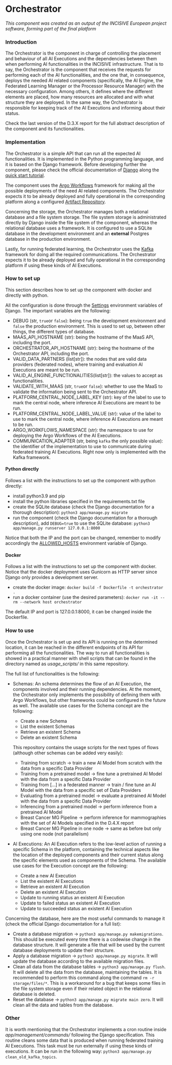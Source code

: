 # Orchestrator
_This component was created as an output of the INCISIVE European project software, forming part of the final platform_

### Introduction
The Orchestrator is the component in charge of controlling the placement and behaviour of all AI Executions and the dependencies between them when performing AI functionalities in the INCISIVE infrastructure. That is to say, the Orchestrator is the component that receives the requests for performing each of the AI functionalities, and the one that, in consequence, deploys the needed AI related components (specifically, the AI Engine, the Federated Learning Manager or the Processor Resource Manager) with the necessary configuration. Among others, it defines where the different elements are placed, how many resources are allocated and with what structure they are deployed. In the same way, the Orchestrator is responsible for keeping track of the AI Executions and informing about their status.

Check the last version of the D.3.X report for the full abstract description of the component and its functionalities.

### Implementation
The Orchestrator is a simple API that can run all the expected AI functionalities. It is implemented in the Python programming language, and it is based on the Django framework. Before developing further the component, please check the official documentation of [Django](https://docs.djangoproject.com/en/4.2/) along the [quick start tutorial](https://docs.djangoproject.com/en/4.2/intro/).

The component uses the [Argo Workflows](https://argoproj.github.io/argo-workflows/) framework for making all the possible deployments of the need AI related components. The Orchestrator expects it to be already deployed and fully operational in the corresponding platform along a configured [Artifact Repository](https://argoproj.github.io/argo-workflows/configure-artifact-repository/).

Concerning the storage, the Orchestrator manages both a relational database and a file system storage. The file system storage is administrated directly by Django inside the file system of the component, whereas the relational database uses a framework. It is configured to use a SQLite database in the development environment and an **external** Postgres database in the production environment.

Lastly, for running federated learning, the Orchestrator uses the [Kafka](https://kafka.apache.org/) framework for doing all the required communications. The Orchestrator expects it to be already deployed and fully operational in the corresponding platform if using these kinds of AI Executions. 


### How to set up
This section describes how to set up the component with docker and directly with python. 

All the configuration is done through the [Settings](https://docs.djangoproject.com/en/4.2/ref/settings/) environment variables of Django. The important variables are the following:
- DEBUG (str, `true`or `false`): being `true` the development environment and `false` the production environment. This is used to set up, between other things, the different types of database.
- MAAS_API_HOSTNAME (str): being the hostname of the MaaS API, including the port.
- ORCHESTRATOR_API_HOSTNAME (str): being the hostname of the Orchestrator API, including the port.
- VALID_DATA_PARTNERS (list[str]): the nodes that are valid data providers (federated nodes), where training and evaluation AI Executions are meant to be run.
- VALID_AI_ENGINE_FUNCTIONALITIES(list[str]): the values to accept as functionalities.
- VALIDATE_WITH_MAAS (str, `true`or `false`): whether to use the MaaS to validate the information being sent to the Orchestrator API.
- PLATFORM_CENTRAL_NODE_LABEL_KEY (str): key of the label to use to mark the central node, where inference AI Executions are meant to be run.
- PLATFORM_CENTRAL_NODE_LABEL_VALUE (str): value of the label to use to mark the central node, where inference AI Executions are meant to be run.
- ARGO_WORKFLOWS_NAMESPACE (str): the namespace to use for deploying the Argo Workflows of the AI Executions.
- COMMUNICATION_ADAPTER (str, being `kafka` the only possible value): the identifier of the implementation to use to communicate during federated training AI Executions. Right now only is implemented with the Kafka framework.

#### Python directly
Follows a list with the instructions to set up the component with python directly:
- install python3.9 and pip 
- install the python libraries specified in the requirements.txt file
- create the SQLite database (check the Django documentation for a thorough description): `python3 app/manage.py migrate`
- run the component (check the Django documentation for a thorough description), add `DEBUG=true` to use the SQLite database: `python3 app/manage.py runserver 127.0.0.1:8000`

Notice that both the IP and the port can be changed, remember to modify accordingly the [ALLOWED_HOSTS](https://docs.djangoproject.com/en/4.2/ref/settings/#allowed-hosts) environment variable of Django.

#### Docker
Follows a list with the instructions to set up the component with docker. Notice that the docker deployment uses Gunicorn as HTTP server since Django only provides a development server.
- create the docker image: `docker build -f Dockerfile -t orchestrator .`
- run a docker container (use the desired parameters): `docker run -it --rm --network host orchestrator`

The default IP and port is 127.0.0.1:8000, it can be changed inside the Dockerfile.

### How to use
Once the Orchestrator is set up and its API is running on the determined location, it can be reached in the different endpoints of its API for performing all the functionalities. The way to run all functionalities is showed in a practical manner with shell scripts that can be found in the directory named as *usage_scripts/* in this same repository.

The full list of functionalities is the following:

- Schemas: An schema determines the flow of an AI Execution, the components involved and their running dependencies. At the moment, the Orchestrator only implements the possibility of defining them with Argo Workflows, but other frameworks could be configured in the future as well. The available use cases for the Schema concept are the following:
  - Create a new Schema
  - List the existent Schemas
  - Retrieve an existent Schema
  - Delete an existent Schema

  This repository contains the usage scripts for the next types of flows (although other schemas can be added very easily):
  - Training from scratch -> train a new AI Model from scratch with the data from a specific Data Provider
  - Training from a pretrained model -> fine tune a pretrained AI Model with the data from a specific Data Provider
  - Training from [...] in a federated manner -> train / fine tune an AI Model with the data from a specific set of Data Providers
  - Evaluating from a pretrained model -> evaluate a pretrained AI Model with the data from a specific Data Provider
  - Inferencing from a pretrained model -> perform inference from a pretrained AI Model
  - Breast Cancer MG Pipeline -> perform inference for mammographies with the set of AI Models specified in the D.4.X report
  - Breast Cancer MG Pipeline in one node -> same as before but only using one node (not parallelism)

- AI Executions: An AI Execution refers to the low-level action of running a specific Schema in the platform, containing the technical aspects like the location of the deployed components and their current status along the specific elements used as components of the Schema. The available use cases for the Execution concept are the following:
  - Create a new AI Execution
  - List the existent AI Executions
  - Retrieve an existent AI Execution
  - Delete an existent AI Execution
  - Update to running status an existent AI Execution
  - Update to failed status an existent AI Execution
  - Update to succeeded status an existent AI Execution

Concerning the database, here are the most useful commands to manage it (check the official Django documentation for a full list):
- Create a database migration -> `python3 app/manage.py makemigrations`. This should be executed every time there is a codewise change in the database structure. It will generate a file that will be used by the current database deployments to update their structure.
- Apply a database migration -> `python3 app/manage.py migrate`. It will update the database according to the available migration files.
- Clean all data from the database tables -> `python3 app/manage.py flush`. It will delete all the data from the database, maintaining the tables. It is recommended to perform this command along the command `rm -r storage/files/*`. This is a workaround for a bug that keeps some files in the file system storage even if their related object in the relational database is deleted.
- Reset the database -> `python3 app/manage.py migrate main zero`. It will clean all the data and tables from the database.

### Other
It is worth mentioning that the Orchestrator implements a cron routine inside *app/management/commands/* following the Django specification. This routine cleans some data that is produced when running federated training AI Executions. This task must be run externally if using these kinds of executions. It can be run in the following way: `python3 app/manage.py clean_old_kafka_topics`.
 
